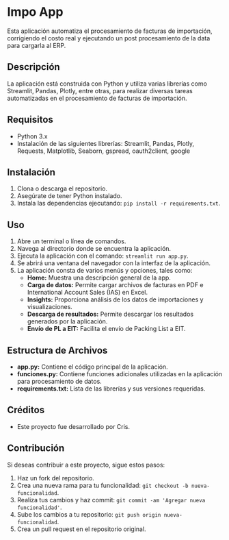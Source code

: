 # Impo App

Esta aplicación automatiza el procesamiento de facturas de importación, corrigiendo el costo real y ejecutando un post procesamiento de la data para cargarla al ERP.

## Descripción

La aplicación está construida con Python y utiliza varias librerías como Streamlit, Pandas, Plotly, entre otras, para realizar diversas tareas automatizadas en el procesamiento de facturas de importación.

## Requisitos

- Python 3.x
- Instalación de las siguientes librerías: Streamlit, Pandas, Plotly, Requests, Matplotlib, Seaborn, gspread, oauth2client, google

## Instalación

1. Clona o descarga el repositorio.
2. Asegúrate de tener Python instalado.
3. Instala las dependencias ejecutando: `pip install -r requirements.txt`.

## Uso

1. Abre un terminal o línea de comandos.
2. Navega al directorio donde se encuentra la aplicación.
3. Ejecuta la aplicación con el comando: `streamlit run app.py`.
4. Se abrirá una ventana del navegador con la interfaz de la aplicación.
5. La aplicación consta de varios menús y opciones, tales como:
   - **Home:** Muestra una descripción general de la app.
   - **Carga de datos:** Permite cargar archivos de facturas en PDF e International Account Sales (IAS) en Excel.
   - **Insights:** Proporciona análisis de los datos de importaciones y visualizaciones.
   - **Descarga de resultados:** Permite descargar los resultados generados por la aplicación.
   - **Envío de PL a EIT:** Facilita el envío de Packing List a EIT.

## Estructura de Archivos

- **app.py:** Contiene el código principal de la aplicación.
- **funciones.py:** Contiene funciones adicionales utilizadas en la aplicación para procesamiento de datos.
- **requirements.txt:** Lista de las librerías y sus versiones requeridas.

## Créditos

- Este proyecto fue desarrollado por Cris.

## Contribución

Si deseas contribuir a este proyecto, sigue estos pasos:

1. Haz un fork del repositorio.
2. Crea una nueva rama para tu funcionalidad: `git checkout -b nueva-funcionalidad`.
3. Realiza tus cambios y haz commit: `git commit -am 'Agregar nueva funcionalidad'`.
4. Sube los cambios a tu repositorio: `git push origin nueva-funcionalidad`.
5. Crea un pull request en el repositorio original.


